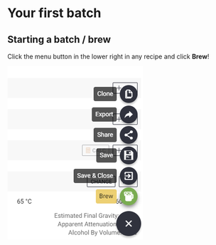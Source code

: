 # Your first batch

## Starting a batch / brew

Click the menu button in the lower right in any recipe and click **Brew**!

![](../.gitbook/assets/image%20%2857%29.png)

